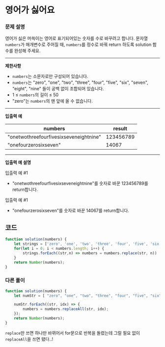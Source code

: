 # 영어가 싫어요

### **문제 설명**

영어가 싫은 머쓱이는 영어로 표기되어있는 숫자를 수로 바꾸려고 합니다. 문자열 `numbers`가 매개변수로 주어질 때, `numbers`를 정수로 바꿔 return 하도록 solution 함수를 완성해 주세요.

***

**제한사항**

* `numbers`는 소문자로만 구성되어 있습니다.
* `numbers`는 "zero", "one", "two", "three", "four", "five", "six", "seven", "eight", "nine" 들이 공백 없이 조합되어 있습니다.
* 1 ≤ `numbers`의 길이 ≤ 50
* "zero"는 `numbers`의 맨 앞에 올 수 없습니다.

***

**입출력 예**

| numbers                                | result    |
| -------------------------------------- | --------- |
| "onetwothreefourfivesixseveneightnine" | 123456789 |
| "onefourzerosixseven"                  | 14067     |

***

**입출력 예 설명**

입출력 예 #1

* "onetwothreefourfivesixseveneightnine"를 숫자로 바꾼 123456789를 return합니다.

입출력 예 #1

* "onefourzerosixseven"를 숫자로 바꾼 14067를 return합니다.



## 코드

```javascript
function solution(numbers) {
    let strings = ['zero', 'one', 'two', 'three', 'four', 'five', 'six', 'seven', 'eight', 'nine']
    for(let i = 0; i < numbers.length; i++) {
        strings.forEach((str,n) => numbers = numbers.replace(str, n))
    }
    return Number(numbers);
}
```

### 다른 풀이

```javascript
function solution(numbers) {
    let numStr = [ "zero", "one", "two", "three", "four", "five", "six", "seven", "eight", "nine" ];

    numStr.forEach((str, idx) => {
        numbers = numbers.replaceAll(str, idx);
    });
    return Number(numbers);
}
```

`replace`만 쓰면 하나만 바뀌어서 for문으로 반복을 돌렸는데 그럴 필요 없이 `replaceAll`을 쓰면 됐다..!
